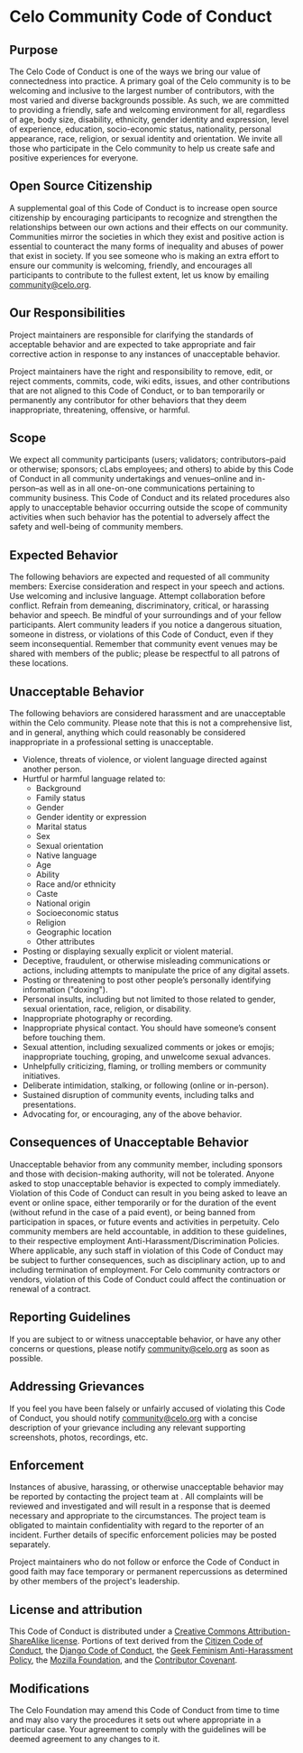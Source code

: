 # Celo Community Code of Conduct

## Purpose

The Celo Code of Conduct is one of the ways we bring our value of connectedness into practice. A primary goal of the Celo community is to be welcoming and inclusive to the largest number of contributors, with the most varied and diverse backgrounds possible. 
As such, we are committed to providing a friendly, safe and welcoming environment for all, regardless of age, body size, disability, ethnicity, gender identity and expression, level of experience, education, socio-economic status, nationality, personal appearance, race, religion, or sexual identity and orientation.
We invite all those who participate in the Celo community to help us create safe and positive experiences for everyone.

## Open Source Citizenship

A supplemental goal of this Code of Conduct is to increase open source citizenship by encouraging participants to recognize and strengthen the relationships between our own actions and their effects on our community.
Communities mirror the societies in which they exist and positive action is essential to counteract the many forms of inequality and abuses of power that exist in society.
If you see someone who is making an extra effort to ensure our community is welcoming, friendly, and encourages all participants to contribute to the fullest extent, let us know by emailing community@celo.org.

## Our Responsibilities

Project maintainers are responsible for clarifying the standards of acceptable
behavior and are expected to take appropriate and fair corrective action in
response to any instances of unacceptable behavior.

Project maintainers have the right and responsibility to remove, edit, or
reject comments, commits, code, wiki edits, issues, and other contributions
that are not aligned to this Code of Conduct, or to ban temporarily or
permanently any contributor for other behaviors that they deem inappropriate,
threatening, offensive, or harmful.

## Scope

We expect all community participants (users; validators; contributors–paid or otherwise; sponsors; cLabs employees; and others) to abide by this Code of Conduct in all community undertakings and venues–online and in-person–as well as in all one-on-one communications pertaining to community business.
This Code of Conduct and its related procedures also apply to unacceptable behavior occurring outside the scope of community activities when such behavior has the potential to adversely affect the safety and well-being of community members.

## Expected Behavior

The following behaviors are expected and requested of all community members:
Exercise consideration and respect in your speech and actions. Use welcoming and inclusive language.
Attempt collaboration before conflict.
Refrain from demeaning, discriminatory, critical, or harassing behavior and speech.
Be mindful of your surroundings and of your fellow participants. Alert community leaders if you notice a dangerous situation, someone in distress, or violations of this Code of Conduct, even if they seem inconsequential.
Remember that community event venues may be shared with members of the public; please be respectful to all patrons of these locations.

## Unacceptable Behavior

The following behaviors are considered harassment and are unacceptable within the Celo community. Please note that this is not a comprehensive list, and in general, anything which could reasonably be considered inappropriate in a professional setting is unacceptable.
- Violence, threats of violence, or violent language directed against another person.
- Hurtful or harmful language related to:
  - Background
  - Family status
  - Gender
  - Gender identity or expression
  - Marital status
  - Sex
  - Sexual orientation
  - Native language
  - Age
  - Ability
  - Race and/or ethnicity
  - Caste
  - National origin
  - Socioeconomic status
  - Religion
  - Geographic location
  - Other attributes
- Posting or displaying sexually explicit or violent material.
- Deceptive, fraudulent, or otherwise misleading communications or actions, including attempts to manipulate the price of any digital assets.
- Posting or threatening to post other people’s personally identifying information ("doxing").
- Personal insults, including but not limited to those related to gender, sexual orientation, race, religion, or disability.
- Inappropriate photography or recording.
- Inappropriate physical contact. You should have someone’s consent before touching them.
- Sexual attention, including sexualized comments or jokes or emojis; inappropriate touching, groping, and unwelcome sexual advances.
- Unhelpfully criticizing, flaming, or trolling members or community initiatives.
- Deliberate intimidation, stalking, or following (online or in-person).
- Sustained disruption of community events, including talks and presentations.
- Advocating for, or encouraging, any of the above behavior.
  
## Consequences of Unacceptable Behavior

Unacceptable behavior from any community member, including sponsors and those with decision-making authority, will not be tolerated.
Anyone asked to stop unacceptable behavior is expected to comply immediately. Violation of this Code of Conduct can result in you being asked to leave an event or online space, either temporarily or for the duration of the event (without refund in the case of a paid event), or being banned from participation in spaces, or future events and activities in perpetuity.
Celo community members are held accountable, in addition to these guidelines, to their respective employment Anti-Harassment/Discrimination Policies. Where applicable, any such staff in violation of this Code of Conduct may be subject to further consequences, such as disciplinary action, up to and including termination of employment. For Celo community contractors or vendors, violation of this Code of Conduct could affect the continuation or renewal of a contract. 

## Reporting Guidelines
If you are subject to or witness unacceptable behavior, or have any other concerns or questions, please notify community@celo.org as soon as possible. 

## Addressing Grievances
If you feel you have been falsely or unfairly accused of violating this Code of Conduct, you should notify community@celo.org with a concise description of your grievance including any relevant supporting screenshots, photos, recordings, etc.

## Enforcement

Instances of abusive, harassing, or otherwise unacceptable behavior may be
reported by contacting the project team at . All
complaints will be reviewed and investigated and will result in a response that
is deemed necessary and appropriate to the circumstances. The project team is
obligated to maintain confidentiality with regard to the reporter of an incident.
Further details of specific enforcement policies may be posted separately.

Project maintainers who do not follow or enforce the Code of Conduct in good
faith may face temporary or permanent repercussions as determined by other
members of the project's leadership.

## License and attribution
This Code of Conduct is distributed under a [Creative Commons Attribution-ShareAlike license](https://creativecommons.org/licenses/by-sa/3.0/). Portions of text derived from the [Citizen Code of Conduct](http://citizencodeofconduct.org/), the [Django Code of Conduct](https://www.djangoproject.com/conduct/), the [Geek Feminism Anti-Harassment Policy](https://geekfeminism.wikia.org/wiki/Community_anti-harassment), the [Mozilla Foundation](https://www.mozilla.org/en-US/about/governance/policies/participation/#note-1), and the [Contributor Covenant](https://www.contributor-covenant.org/version/1/4/code-of-conduct/).

## Modifications
The Celo Foundation may amend this Code of Conduct from time to time and may also vary the procedures it sets out where appropriate in a particular case. Your agreement to comply with the guidelines will be deemed agreement to any changes to it.
